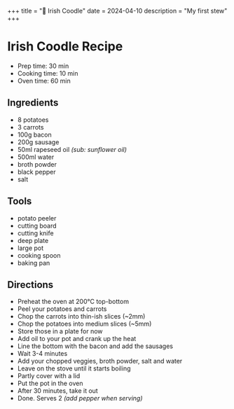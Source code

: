+++
title = "🍚 Irish Coodle"
date = 2024-04-10
description = "My first stew"
+++

# Irish Coodle Recipe

- Prep time: 30 min
- Cooking time: 10 min
- Oven time: 60 min

## Ingredients

- 8 potatoes
- 3 carrots
- 100g bacon
- 200g sausage
- 50ml rapeseed oil *(sub: sunflower oil)*
- 500ml water
- broth powder
- black pepper
- salt

## Tools

- potato peeler
- cutting board
- cutting knife
- deep plate
- large pot
- cooking spoon
- baking pan

## Directions

- Preheat the oven at 200°C top-bottom
- Peel your potatoes and carrots
- Chop the carrots into thin-ish slices (~2mm)
- Chop the potatoes into medium slices (~5mm)
- Store those in a plate for now
- Add oil to your pot and crank up the heat
- Line the bottom with the bacon and add the sausages
- Wait 3-4 minutes
- Add your chopped veggies, broth powder, salt and water
- Leave on the stove until it starts boiling
- Partly cover with a lid
- Put the pot in the oven
- After 30 minutes, take it out
- Done. Serves 2 *(add pepper when serving)*
